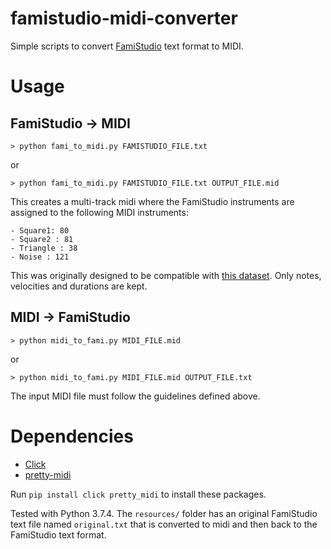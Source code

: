 # famistudio-midi-converter
Simple scripts to convert [FamiStudio](https://famistudio.org/) text format to MIDI.

# Usage
## FamiStudio -> MIDI
`> python fami_to_midi.py FAMISTUDIO_FILE.txt`

or 

`> python fami_to_midi.py FAMISTUDIO_FILE.txt OUTPUT_FILE.mid`

This creates a multi-track midi where the FamiStudio instruments are assigned to the following MIDI instruments:

    - Square1: 80
    - Square2 : 81
    - Triangle : 38
    - Noise : 121
    
This was originally designed to be compatible with [this dataset](https://github.com/chrisdonahue/nesmdb).
Only notes, velocities and durations are kept.

## MIDI -> FamiStudio
`> python midi_to_fami.py MIDI_FILE.mid`

or 

`> python midi_to_fami.py MIDI_FILE.mid OUTPUT_FILE.txt`

The input MIDI file must follow the guidelines defined above.

# Dependencies
- [Click](https://click.palletsprojects.com/en/7.x/)
- [pretty-midi](https://github.com/craffel/pretty-midi)

Run `pip install click pretty_midi` to install these packages.


Tested with Python 3.7.4. The `resources/` folder has an original FamiStudio text file named `original.txt` that is converted to midi and then back to the FamiStudio text format.



